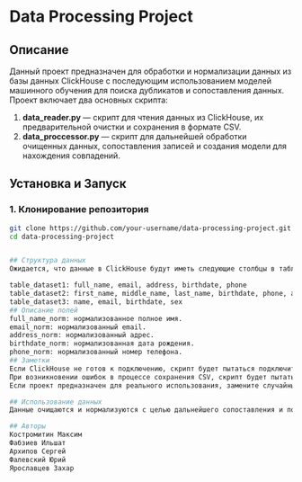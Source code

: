# Data Processing Project

## Описание

Данный проект предназначен для обработки и нормализации данных из базы данных ClickHouse с последующим использованием моделей машинного обучения для поиска дубликатов и сопоставления данных. Проект включает два основных скрипта:

1. **data_reader.py** — скрипт для чтения данных из ClickHouse, их предварительной очистки и сохранения в формате CSV.
2. **data_proccessor.py** — скрипт для дальнейшей обработки очищенных данных, сопоставления записей и создания модели для нахождения совпадений.

## Установка и Запуск

### 1. Клонирование репозитория

```bash
git clone https://github.com/your-username/data-processing-project.git
cd data-processing-project


## Структура данных
Ожидается, что данные в ClickHouse будут иметь следующие столбцы в таблицах:

table_dataset1: full_name, email, address, birthdate, phone
table_dataset2: first_name, middle_name, last_name, birthdate, phone, address
table_dataset3: name, email, birthdate, sex
## Описание полей
full_name_norm: нормализованное полное имя.
email_norm: нормализованный email.
address_norm: нормализованный адрес.
birthdate_norm: нормализованная дата рождения.
phone_norm: нормализованный номер телефона.
## Заметки
Если ClickHouse не готов к подключению, скрипт будет пытаться подключиться каждые 5 секунд.
При возникновении ошибок в процессе сохранения CSV, скрипт будет пытаться сохранять данные в меньших кусках.
Если проект предназначен для реального использования, замените случайные метки на реальные данные для обучения моделей.

## Использование данных
Данные очищаются и нормализуются с целью дальнейшего сопоставления и поиска дубликатов. Для этого используется методика машинного обучения с предварительной подготовкой данных.

## Авторы
Костромитин Максим
Фабзиев Ильшат
Архипов Сергей
Фалевский Юрий
Ярославцев Захар
